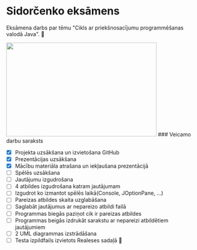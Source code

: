# Sidorčenko eksāmens
Eksāmena darbs par tēmu "Cikls ar priekšnosacījumu programmēšanas valodā Java". :face_with_head_bandage:

<img src="https://static.lsm.lv/media/2016/06/large/0/5s3y.jpg" data-canonical-src="https://static.lsm.lv/media/2016/06/large/0/5s3y.jpg" width="400" height="250" />
### Veicamo darbu saraksts

- [x] Projekta uzsākšana un izvietošana GitHub
- [x] Prezentācijas uzsākšana
- [x] Mācību materiāla atrašana un iekļaušana prezentācijā
- [ ] Spēlēs uzsākšana 
- [ ] Jautājumu izgudrošana
- [ ] 4 atbildes izgudrošana katram jautājumam
- [ ] Izgudrot ko izmantot spēlēs laikā(Console, JOptionPane, ...)
- [ ] Pareizas atbildes skaita uzglabāšana
- [ ] Saglabāt jautājumus ar nepareizo atbildi failā
- [ ] Programmas biegās paziņot cik ir pareizas atbildes
- [ ] Programmas beigās izdrukāt sarakstu ar nepareizi atbildētiem jautājumiem
- [ ] 2 UML diagrammas izstrādāšana 
- [ ] Testa izpildfails izvietots Realeses sadaļā :100:
